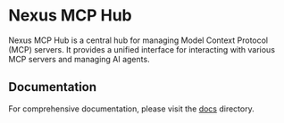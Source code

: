 # Nexus MCP Hub

Nexus MCP Hub is a central hub for managing Model Context Protocol (MCP) servers. It provides a unified interface for interacting with various MCP servers and managing AI agents.

## Documentation

For comprehensive documentation, please visit the [docs](/docs) directory.